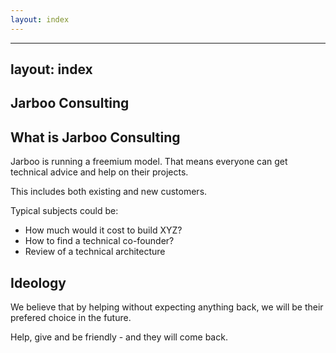 ```yaml
---
layout: index
---
```



---
layout: index
---


Jarboo Consulting
--------------------------

What is Jarboo Consulting
---

Jarboo is running a freemium model. That means everyone can get technical advice and help on their projects. 

This includes both existing and new customers.

Typical subjects could be:

- How much would it cost to build XYZ?
- How to find a technical co-founder?
- Review of a technical architecture


Ideology
---

We believe that by helping without expecting anything back, we will be their prefered choice in the future.

Help, give and be friendly - and they will come back.



